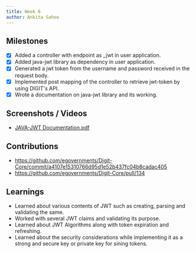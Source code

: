 ```yaml
---
title: Week 6
author: Ankita Sahoo
---
```


## Milestones
- [x] Added a controller with endpoint as _jwt in user application.
- [x] Added java-jwt library as dependency in user application.
- [x] Generated a jwt token from the username and password received in the request body.
- [x] Implemented post mapping of the controller to retrieve jwt-token by using DIGIT's API.
- [x] Wrote a documentation on java-jwt library and its working.

## Screenshots / Videos 
- [JAVA-JWT Documentation.pdf](https://github.com/Code4GovTech/c4gt-milestones/files/12322825/JAVA-JWT.Documentation.pdf)

## Contributions
- https://github.com/egovernments/Digit-Core/commit/a4107e15310766d95d1e52b437fc04b8cadac405
- https://github.com/egovernments/Digit-Core/pull/134

## Learnings
- Learned about various contents of JWT such as creating, parsing and validating the same.
- Worked with several JWT claims and validating its purpose.
- Learned about JWT Algorithms along with token expiration and refreshing.
- Learned about the security considerations while implementing it as a strong and secure key or private key for sining tokens.